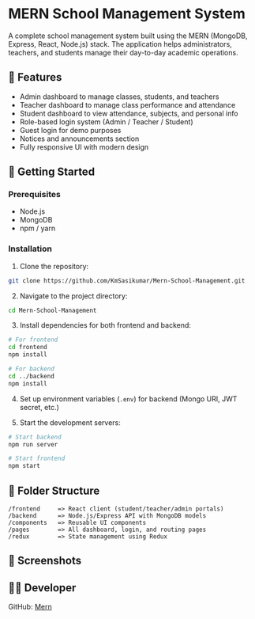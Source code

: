 # MERN School Management System

A complete school management system built using the MERN (MongoDB, Express, React, Node.js) stack. The application helps administrators, teachers, and students manage their day-to-day academic operations.

## 🔑 Features

- Admin dashboard to manage classes, students, and teachers
- Teacher dashboard to manage class performance and attendance
- Student dashboard to view attendance, subjects, and personal info
- Role-based login system (Admin / Teacher / Student)
- Guest login for demo purposes
- Notices and announcements section
- Fully responsive UI with modern design

## 🚀 Getting Started

### Prerequisites

- Node.js
- MongoDB
- npm / yarn

### Installation

1. Clone the repository:

```bash
git clone https://github.com/KmSasikumar/Mern-School-Management.git
```

2. Navigate to the project directory:

```bash
cd Mern-School-Management
```

3. Install dependencies for both frontend and backend:

```bash
# For frontend
cd frontend
npm install

# For backend
cd ../backend
npm install
```

4. Set up environment variables (`.env`) for backend (Mongo URI, JWT secret, etc.)

5. Start the development servers:

```bash
# Start backend
npm run server

# Start frontend
npm start
```

## 📂 Folder Structure

```
/frontend     => React client (student/teacher/admin portals)
/backend      => Node.js/Express API with MongoDB models
/components   => Reusable UI components
/pages        => All dashboard, login, and routing pages
/redux        => State management using Redux
```

## 📸 Screenshots


## 🧑‍💻 Developer

GitHub: [Mern](https://github.com/KmSasikumar)

